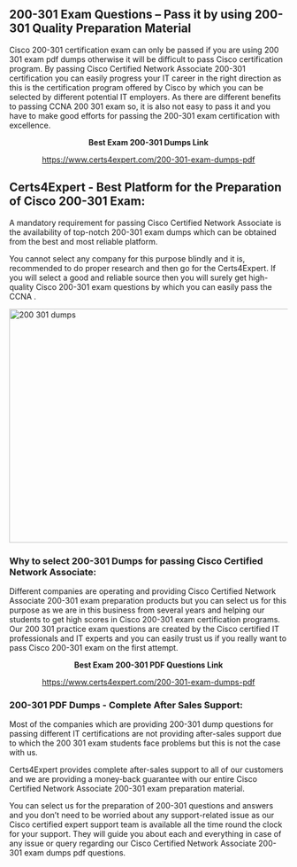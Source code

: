 <h2><strong>200-301 Exam Questions &ndash; Pass it by using 200-301 Quality Preparation Material</strong></h2>
<p>Cisco 200-301 certification exam can only be passed if you are using 200 301 exam pdf dumps otherwise it will be difficult to pass Cisco certification program. By passing Cisco Certified Network Associate 200-301 certification you can easily progress your IT career in the right direction as this is the certification program offered by Cisco by which you can be selected by different potential IT employers. As there are different benefits to passing CCNA  200 301 exam so, it is also not easy to pass it and you have to make good efforts for passing the 200-301 exam certification with excellence.</p>
<p style="text-align: center;"><strong>Best Exam 200-301 Dumps Link</strong></p>
<p style="text-align: center;"><a href="exam%20link">https://www.certs4expert.com/200-301-exam-dumps-pdf</a></p>
<h2><strong>Certs4Expert - Best Platform for the Preparation of Cisco 200-301 Exam:&nbsp; </strong></h2>
<p>A mandatory requirement for passing Cisco Certified Network Associate is the availability of top-notch 200-301 exam dumps which can be obtained from the best and most reliable platform.</p>
<p>You cannot select any company for this purpose blindly and it is, recommended to do proper research and then go for the Certs4Expert. If you will select a good and reliable source then you will surely get high-quality Cisco 200-301 exam questions by which you can easily pass the CCNA .</p>
<p><img style="display: block; margin-left: auto; margin-right: auto;" src="https://i.imgur.com/cCy1yN2.png" alt="200 301 dumps" width="750" height="422" /></p>
<h3><strong>Why to select 200-301 Dumps for passing Cisco Certified Network Associate:</strong></h3>
<p>Different companies are operating and providing Cisco Certified Network Associate 200-301 exam preparation products but you can select us for this purpose as we are in this business from several years and helping our students to get high scores in Cisco 200-301 exam certification programs. Our 200 301 practice exam questions are created by the Cisco certified IT professionals and IT experts and you can easily trust us if you really want to pass Cisco 200-301 exam on the first attempt.</p>
<p style="text-align: center;"><strong>Best Exam 200-301 PDF Questions Link</strong></p>
<p style="text-align: center;"><a href="exam%20link">https://www.certs4expert.com/200-301-exam-dumps-pdf</a></p>
<h3><strong>200-301 PDF Dumps - Complete After Sales Support:</strong></h3>
<p>Most of the companies which are providing 200-301 dump questions for passing different IT certifications are not providing after-sales support due to which the 200 301 exam students face problems but this is not the case with us.</p>
<p>Certs4Expert provides complete after-sales support to all of our customers and we are providing a money-back guarantee with our entire Cisco Certified Network Associate 200-301 exam preparation material.</p>
<p>You can select us for the preparation of 200-301 questions and answers and you don&rsquo;t need to be worried about any support-related issue as our Cisco certified expert support team is available all the time round the clock for your support. They will guide you about each and everything in case of any issue or query regarding our Cisco Certified Network Associate 200-301 exam dumps pdf questions.</p>
